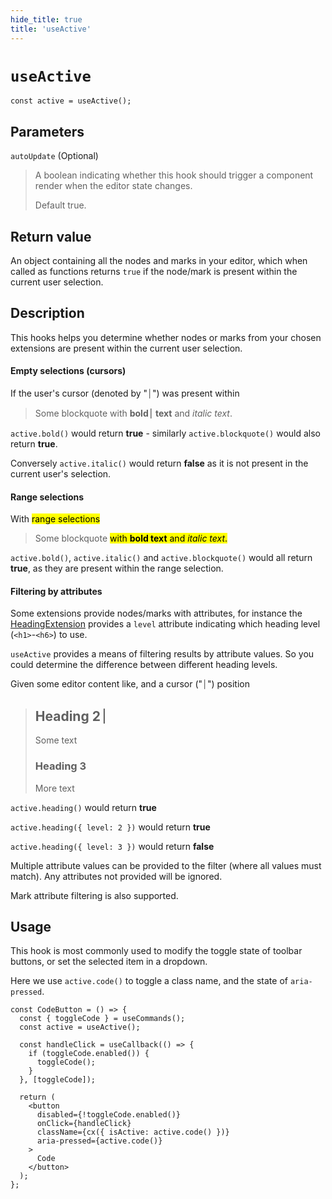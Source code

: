 ```yaml
---
hide_title: true
title: 'useActive'
---
```


# `useActive`

```tsx
const active = useActive();
```

## Parameters

`autoUpdate` (Optional)

> A boolean indicating whether this hook should trigger a component render when the editor state changes.
>
> Default true.

## Return value

An object containing all the nodes and marks in your editor, which when called as functions returns `true` if the node/mark is present within the current user selection.

## Description

This hooks helps you determine whether nodes or marks from your chosen extensions are present within the current user selection.

#### Empty selections (cursors)

If the user's cursor (denoted by "⏐") was present within

> Some blockquote with **bold⏐ text** and _italic text_.

`active.bold()` would return **true** - similarly `active.blockquote()` would also return **true**.

Conversely `active.italic()` would return **false** as it is not present in the current user's selection.

#### Range selections

With <mark>range selections</mark>

> Some blockquote <mark>with **bold text** and _italic text_.</mark>

`active.bold()`, `active.italic()` and `active.blockquote()` would all return **true**, as they are present within the range selection.

#### Filtering by attributes

Some extensions provide nodes/marks with attributes, for instance the [HeadingExtension](/docs/extensions/heading-extension) provides a `level` attribute indicating which heading level (`<h1>`-`<h6>`) to use.

`useActive` provides a means of filtering results by attribute values. So you could determine the difference between different heading levels.

Given some editor content like, and a cursor ("⏐") position

> ## Heading 2⏐
>
> Some text
>
> ### Heading 3
>
> More text

`active.heading()` would return **true**

`active.heading({ level: 2 })` would return **true**

`active.heading({ level: 3 })` would return **false**

Multiple attribute values can be provided to the filter (where all values must match). Any attributes not provided will be ignored.

Mark attribute filtering is also supported.

## Usage

This hook is most commonly used to modify the toggle state of toolbar buttons, or set the selected item in a dropdown.

Here we use `active.code()` to toggle a class name, and the state of `aria-pressed`.

```tsx
const CodeButton = () => {
  const { toggleCode } = useCommands();
  const active = useActive();

  const handleClick = useCallback(() => {
    if (toggleCode.enabled()) {
      toggleCode();
    }
  }, [toggleCode]);

  return (
    <button
      disabled={!toggleCode.enabled()}
      onClick={handleClick}
      className={cx({ isActive: active.code() })}
      aria-pressed={active.code()}
    >
      Code
    </button>
  );
};
```
